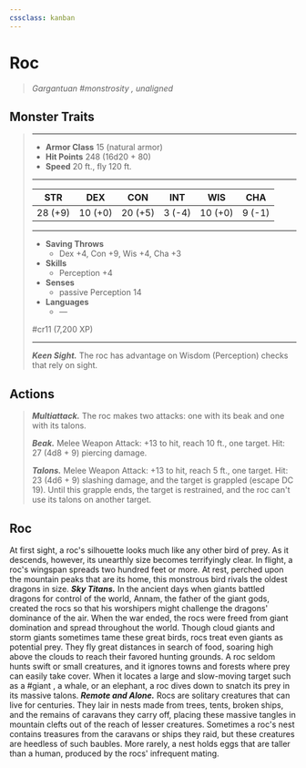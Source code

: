 ```yaml
---
cssclass: kanban
---
```


# Roc
>*Gargantuan #monstrosity , unaligned*
## Monster Traits
>___
>- **Armor Class** 15 (natural armor)
>- **Hit Points** 248 (16d20 + 80)
>- **Speed** 20 ft., fly 120 ft.
>___
>|STR|DEX|CON|INT|WIS|CHA|
>|:---:|:---:|:---:|:---:|:---:|:---:|
>|28 (+9)|10 (+0)|20 (+5)|3 (-4)|10 (+0)|9 (-1)|
>___
>- **Saving Throws**
>	 - Dex +4, Con +9, Wis +4, Cha +3
>- **Skills**
>	 - Perception +4
>- **Senses**
>	 - passive Perception 14
>- **Languages**
>	 - —
>
> #cr11 (7,200 XP)
>___
>***Keen Sight.*** The roc has advantage on Wisdom (Perception) checks that rely on sight.  
>
## Actions
>***Multiattack.*** The roc makes two attacks: one with its beak and one with its talons.  
>
>***Beak.*** Melee Weapon Attack: +13 to hit, reach 10 ft., one target. Hit: 27 (4d8 + 9) piercing damage.  
>
>***Talons.*** Melee Weapon Attack: +13 to hit, reach 5 ft., one target. Hit: 23 (4d6 + 9) slashing damage, and the target is grappled (escape DC 19). Until this grapple ends, the target is restrained, and the roc can't use its talons on another target.
## Roc
At first sight, a roc's silhouette looks much like any other bird of prey. As it descends, however, its unearthly size becomes terrifyingly clear. In flight, a roc's wingspan spreads two hundred feet or more. At rest, perched upon the mountain peaks that are its home, this monstrous bird rivals the oldest dragons in size.
***Sky Titans.*** In the ancient days when giants battled dragons for control of the world, Annam, the father of the giant gods, created the rocs so that his worshipers might challenge the dragons' dominance of the air.
When the war ended, the rocs were freed from giant domination and spread throughout the world.
Though cloud giants and storm giants sometimes tame these great birds, rocs treat even giants as potential prey. They fly great distances in search of food, soaring high above the clouds to reach their favored hunting grounds. A roc seldom hunts swift or small creatures, and it ignores towns and forests where prey can easily take cover. When it locates a large and slow-moving target such as a #giant , a whale, or an elephant, a roc dives down to snatch its prey in its massive talons.
***Remote and Alone.*** Rocs are solitary creatures that can live for centuries. They lair in nests made from trees, tents, broken ships, and the remains of caravans they carry off, placing these massive tangles in mountain clefts out of the reach of lesser creatures.
Sometimes a roc's nest contains treasures from the caravans or ships they raid, but these creatures are heedless of such baubles. More rarely, a nest holds eggs that are taller than a human, produced by the rocs' infrequent mating.